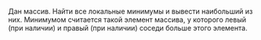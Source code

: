 Дан массив. Найти все локальные минимумы и вывести наибольший из них.
Минимумом считается такой элемент массива, у которого левый (при наличии) и правый (при наличии) соседи больше этого элемента.
